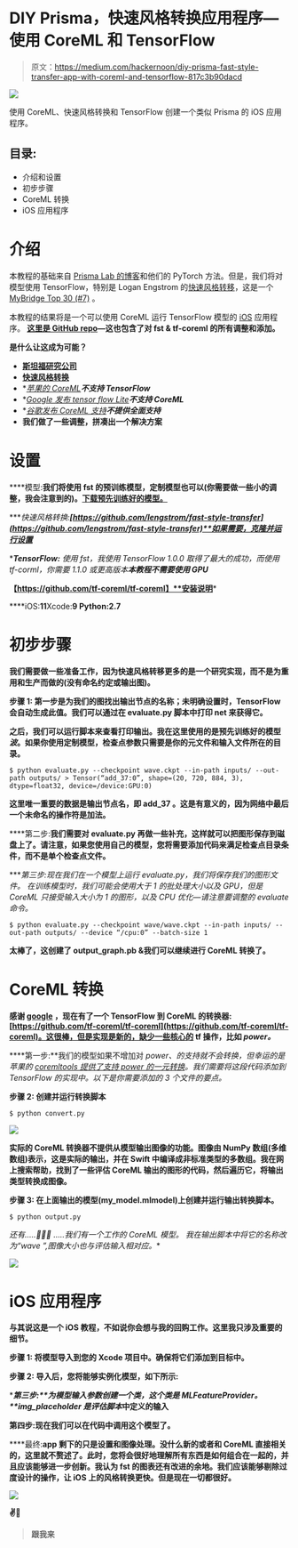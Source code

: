 # DIY Prisma，快速风格转换应用程序—使用 CoreML 和 TensorFlow

> 原文：<https://medium.com/hackernoon/diy-prisma-fast-style-transfer-app-with-coreml-and-tensorflow-817c3b90dacd>

![](img/a461e6b10f6d6eb1adc5a7393b5219b9.png)

使用 CoreML、快速风格转换和 TensorFlow 创建一个类似 Prisma 的 iOS 应用程序。

## 目录:

*   介绍和设置
*   初步步骤
*   CoreML 转换
*   iOS 应用程序

# 介绍

本教程的基础来自 [Prisma Lab 的博客](https://blog.prismalabs.ai/diy-prisma-app-with-coreml-6b4994cc99e1)和他们的 PyTorch 方法。但是，我们将对模型使用 TensorFlow，特别是 Logan Engstrom 的[快速风格转移](https://github.com/lengstrom/fast-style-transfer)，这是一个 [MyBridge Top 30 (#7)](https://medium.mybridge.co/30-amazing-machine-learning-projects-for-the-past-year-v-2018-b853b8621ac7) 。

本教程的结果将是一个可以使用 CoreML 运行 TensorFlow 模型的 [iOS](https://hackernoon.com/tagged/ios) 应用程序。 [**这里是 GitHub repo**](https://github.com/mdramos/fast-style-transfer-coreml)**—这也包含了对 fst & tf-coreml 的所有调整和添加。**

**是什么让这成为可能？**

*   **[斯坦福研究公司](http://cs.stanford.edu/people/jcjohns/eccv16/)**
*   **[快速风格转换](https://github.com/lengstrom/fast-style-transfer)**
*   **[苹果的 CoreML](https://developer.apple.com/documentation/coreml)**不支持 TensorFlow***
*   **[Google 发布 tensor flow Lite](https://www.tensorflow.org/mobile/tflite/)**不支持 CoreML***
*   **[谷歌发布 CoreML 支持](https://developers.googleblog.com/2017/12/announcing-core-ml-support.html)**不提供全面支持***
*   **我们做了一些调整，拼凑出一个解决方案**

# **设置**

****模型:**我们将使用 fst 的预训练模型，定制模型也可以(你需要做一些小的调整，我会注意到的)。[下载预先训练好的模型。](https://drive.google.com/drive/folders/0B9jhaT37ydSyRk9UX0wwX3BpMzQ?usp=sharing)**

****快速风格转换:**[https://github.com/lengstrom/fast-style-transfer](https://github.com/lengstrom/fast-style-transfer)**如果需要，克隆并运行设置***

****TensorFlow:** 使用 fst，我使用 TensorFlow 1.0.0 取得了最大的成功，而使用 tf-corml，你需要 1.1.0 或更高版本**本教程不需要使用 GPU***

**【https://github.com/tf-coreml/tf-coreml】**安装说明***

****iOS:**11**Xcode:**9
Python:2.7**

# **初步步骤**

**我们需要做一些准备工作，因为快速风格转移更多的是一个研究实现，而不是为重用和生产而做的(没有命名约定或输出图)。**

****步骤 1:** 第一步是为我们的图找出输出节点的名称；未明确设置时，TensorFlow 会自动生成此值。我们可以通过在 evaluate.py 脚本中打印 net 来获得它。**

**之后，我们可以运行脚本来查看打印输出。我在这里使用的是预先训练好的模型*波*。如果你使用定制模型，检查点参数只需要是你的元文件和输入文件所在的目录。**

```
$ python evaluate.py --checkpoint wave.ckpt --in-path inputs/ --out-path outputs/ > Tensor(“add_37:0”, shape=(20, 720, 884, 3), dtype=float32, device=/device:GPU:0)
```

**这里唯一重要的数据是输出节点名，即 **add_37** 。这是有意义的，因为网络中最后一个未命名的操作符是加法。**

****第二步:**我们需要对 evaluate.py 再做一些补充，这样就可以把图形保存到磁盘上了。请注意，如果您使用自己的模型，您将需要添加代码来满足检查点目录条件，而不是单个检查点文件。**

****第三步:**现在我们在一个模型上运行 evaluate.py，我们将保存我们的图形文件。* *在训练模型时，我们可能会使用大于 1 的批处理大小以及 GPU，但是 CoreML 只接受输入大小为 1 的图形，以及 CPU 优化—请注意要调整的 evaluate 命令。***

```
$ python evaluate.py --checkpoint wave/wave.ckpt --in-path inputs/ --out-path outputs/ --device “/cpu:0” --batch-size 1
```

**太棒了，这创建了 output_graph.pb &我们可以继续进行 CoreML 转换了。**

# **CoreML 转换**

**感谢 [google](https://hackernoon.com/tagged/google) ，现在有了一个 TensorFlow 到 CoreML 的转换器:[https://github.com/tf-coreml/tf-coreml](https://github.com/tf-coreml/tf-coreml)。这很棒，但是实现是新的，缺少一些核心的 tf 操作，比如 *power。***

****第一步:**我们的模型如果不增加对 *power、*的支持就不会转换，但幸运的是苹果的 [coremltools 提供了支持 power 的一元转换](https://apple.github.io/coremltools/generated/coremltools.models.neural_network.html?highlight=add_unary#coremltools.models.neural_network.NeuralNetworkBuilder.add_unary)。我们需要将这段代码添加到 TensorFlow 的实现中。以下是你需要添加的 3 个文件的要点。**

****步骤 2:** 创建并运行转换脚本**

```
$ python convert.py
```

**![](img/caab29f776499efc7338bc2d0a78de48.png)**

**实际的 CoreML 转换器不提供从模型输出图像的功能。图像由 NumPy 数组(多维数组)表示，这是实际的输出，并在 Swift 中编译成非标准类型的多数组。我在网上搜索帮助，找到了一些评估 CoreML 输出的图形的代码，然后遍历它，将输出类型转换成图像。**

****步骤 3:** 在上面输出的模型(my_model.mlmodel)上创建并运行输出转换脚本。**

```
$ python output.py
```

**还有…..🎉💥🤙 …..我们有一个工作的 CoreML 模型。* *我在输出脚本中将它的名称改为“wave ”,图像大小也与评估输入相对应。***

**![](img/5ea70e011fe132c83f9e9f4718fd41c2.png)**

# **iOS 应用程序**

**与其说这是一个 iOS 教程，不如说你会想与我的回购工作。这里我只涉及重要的细节。**

****步骤 1:** 将模型导入到您的 Xcode 项目中。确保将它们添加到目标中。**

****步骤 2:** 导入后，您将能够实例化模型，如下所示:**

****第三步:**为模型输入参数创建一个类，这个类是 MLFeatureProvider。 **img_placeholder 是评估脚本*中定义的输入**

**第四步:现在我们可以在代码中调用这个模型了。**

****最终:**app 剩下的只是设置和图像处理。没什么新的或者和 CoreML 直接相关的，这里就不赘述了。此时，您将会很好地理解所有东西是如何组合在一起的，并且应该能够进一步创新。我认为 fst 的图表还有改进的余地。我们应该能够剔除过度设计的操作，让 iOS 上的风格转换更快。但是现在一切都很好。**

**![](img/e7845202d0e5d1449437dcb58fca0923.png)**

**✌️🤙**

> **跟我来**